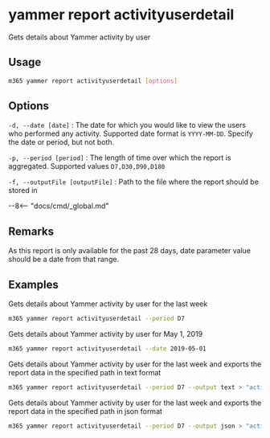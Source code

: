 # yammer report activityuserdetail

Gets details about Yammer activity by user

## Usage

```sh
m365 yammer report activityuserdetail [options]
```

## Options

`-d, --date [date]`
: The date for which you would like to view the users who performed any activity. Supported date format is `YYYY-MM-DD`. Specify the date or period, but not both.

`-p, --period [period]`
: The length of time over which the report is aggregated. Supported values `D7,D30,D90,D180`

`-f, --outputFile [outputFile]`
: Path to the file where the report should be stored in

--8<-- "docs/cmd/_global.md"

## Remarks

As this report is only available for the past 28 days, date parameter value should be a date from that range.

## Examples

Gets details about Yammer activity by user for the last week

```sh
m365 yammer report activityuserdetail --period D7
```

Gets details about Yammer activity by user for May 1, 2019

```sh
m365 yammer report activityuserdetail --date 2019-05-01
```

Gets details about Yammer activity by user for the last week and exports the report data in the specified path in text format

```sh
m365 yammer report activityuserdetail --period D7 --output text > "activityuserdetail.txt"
```

Gets details about Yammer activity by user for the last week and exports the report data in the specified path in json format

```sh
m365 yammer report activityuserdetail --period D7 --output json > "activityuserdetail.json"
```
